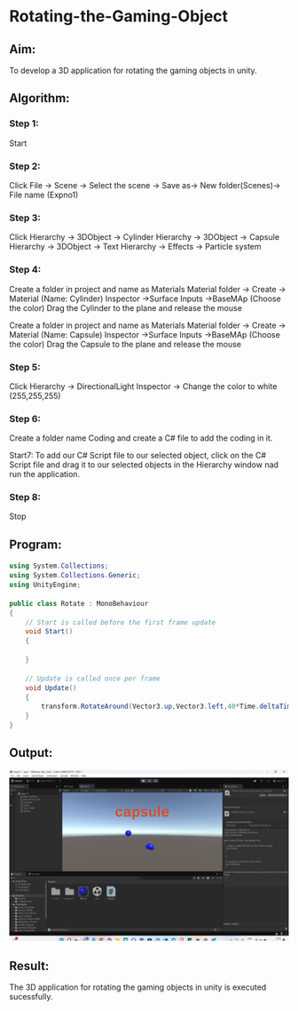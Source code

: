  # Rotating-the-Gaming-Object
## Aim:
To develop a 3D application for rotating the gaming objects in unity.

## Algorithm:
### Step 1:
Start

### Step 2:
Click File -> Scene -> Select the scene -> Save as-> New folder(Scenes)-> File name (Expno1)

### Step 3:
Click Hierarchy -> 3DObject -> Cylinder Hierarchy -> 3DObject -> Capsule Hierarchy -> 3DObject -> Text Hierarchy -> Effects -> Particle system

### Step 4:
Create a folder in project and name as Materials Material folder -> Create -> Material (Name: Cylinder) Inspector ->Surface Inputs ->BaseMAp (Choose the color) Drag the Cylinder to the plane and release the mouse

Create a folder in project and name as Materials Material folder -> Create -> Material (Name: Capsule) Inspector ->Surface Inputs ->BaseMAp (Choose the color) Drag the Capsule to the plane and release the mouse

### Step 5:
Click Hierarchy -> DirectionalLight Inspector -> Change the color to white (255,255,255)

### Step 6:
Create a folder name Coding and create a C# file to add the coding in it.

Start7:
To add our C# Script file to our selected object, click on the C# Script file and drag it to our selected objects in the Hierarchy window nad run the application.

### Step 8:
Stop

## Program:
```c#
using System.Collections;
using System.Collections.Generic;
using UnityEngine;

public class Rotate : MonoBehaviour
{
    // Start is called before the first frame update
    void Start()
    {
        
    }

    // Update is called once per frame
    void Update()
    {
        transform.RotateAround(Vector3.up,Vector3.left,40*Time.deltaTime);
    }
}
```
## Output:
![alt text](image.png)

## Result:
The 3D application for rotating the gaming objects in unity is executed sucessfully.
